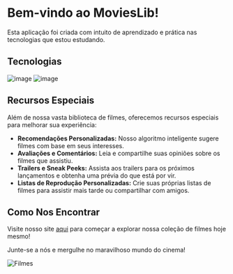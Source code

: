 # Bem-vindo ao MoviesLib!

Esta aplicação foi criada com intuito de aprendizado e prática nas tecnologias que estou estudando.
## Tecnologias

![image](https://img.shields.io/badge/React-20232A?style=for-the-badge&logo=react&logoColor=61DAFB)
![image](https://img.shields.io/badge/CSS3-1572B6?style=for-the-badge&logo=css3&logoColor=white)




## Recursos Especiais

Além de nossa vasta biblioteca de filmes, oferecemos recursos especiais para melhorar sua experiência:

- **Recomendações Personalizadas:** Nosso algoritmo inteligente sugere filmes com base em seus interesses.
- **Avaliações e Comentários:** Leia e compartilhe suas opiniões sobre os filmes que assistiu.
- **Trailers e Sneak Peeks:** Assista aos trailers para os próximos lançamentos e obtenha uma prévia do que está por vir.
- **Listas de Reprodução Personalizadas:** Crie suas próprias listas de filmes para assistir mais tarde ou compartilhar com amigos.

## Como Nos Encontrar

Visite nosso site [aqui](https://www.exemplo.com) para começar a explorar nossa coleção de filmes hoje mesmo!

Junte-se a nós e mergulhe no maravilhoso mundo do cinema!

![Filmes](link_para_imagem.jpg)
